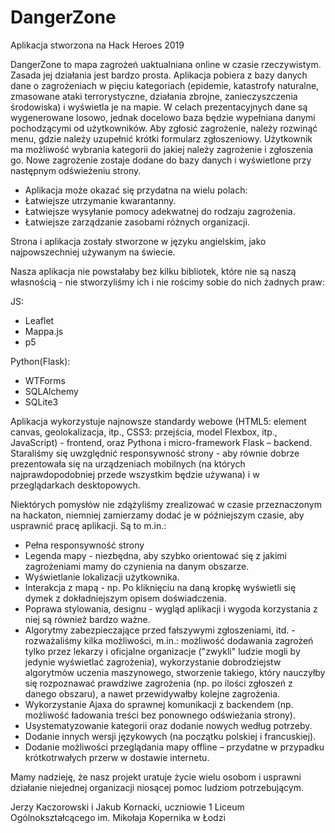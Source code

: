 # DangerZone
Aplikacja stworzona na Hack Heroes 2019

DangerZone to mapa zagrożeń uaktualniana online w czasie rzeczywistym. Zasada jej działania jest bardzo prosta. Aplikacja pobiera z bazy danych dane o zagrożeniach w pięciu kategoriach (epidemie, katastrofy naturalne, zmasowane ataki terrorystyczne, działania zbrojne, zanieczyszczenia środowiska) i wyświetla je na mapie. W celach prezentacyjnych dane są wygenerowane losowo, jednak docelowo baza będzie wypełniana danymi pochodzącymi od użytkowników. Aby zgłosić zagrożenie, należy rozwinąć menu, gdzie należy uzupełnić krótki formularz zgłoszeniowy. Użytkownik ma możliwość wybrania kategorii do jakiej należy zagrożenie i zgłoszenia go. Nowe zagrożenie zostaje dodane do bazy danych i wyświetlone przy następnym odświeżeniu strony. 

 - Aplikacja może okazać się przydatna na wielu polach: 
 - Łatwiejsze utrzymanie kwarantanny. 
 - Łatwiejsze wysyłanie pomocy adekwatnej do rodzaju zagrożenia. 
 - Łatwiejsze zarządzanie zasobami różnych organizacji. 

Strona i aplikacja zostały stworzone w języku angielskim, jako najpowszechniej używanym na świecie. 

Nasza aplikacja nie powstałaby bez kilku bibliotek, które nie są naszą własnością - nie stworzyliśmy ich i nie rościmy sobie do nich żadnych praw: 

 JS:
 - Leaflet 
 - Mappa.js 
 - p5 
 
 Python(Flask):
 - WTForms
 - SQLAlchemy
 - SQLite3

Aplikacja wykorzystuje najnowsze standardy webowe (HTML5: element canvas, geolokalizacja, itp., CSS3: przejścia, model Flexbox, itp., JavaScript) - frontend, oraz Pythona i micro-framework Flask – backend. Staraliśmy się uwzględnić responsywność strony - aby równie dobrze prezentowała się na urządzeniach mobilnych (na których najprawdopodobniej przede wszystkim będzie używana) i w przeglądarkach desktopowych. 

Niektórych pomysłów nie zdążyliśmy zrealizować w czasie przeznaczonym na hackaton, niemniej zamierzamy dodać je w późniejszym czasie, aby usprawnić pracę aplikacji. Są to m.in.: 

 - Pełna responsywność strony
 - Legenda mapy - niezbędna, aby szybko orientować się z jakimi zagrożeniami mamy do czynienia na danym obszarze. 
 - Wyświetlanie lokalizacji użytkownika.
 - Interakcja z mapą - np. Po kliknięciu na daną kropkę wyświetli się dymek z dokładniejszym opisem doświadczenia. 
 - Poprawa stylowania, designu - wygląd aplikacji i wygoda korzystania z niej są również bardzo ważne. 
 - Algorytmy zabezpieczające przed fałszywymi zgłoszeniami, itd. - rozważaliśmy kilka możliwości, m.in.: możliwość dodawania zagrożeń tylko przez lekarzy i oficjalne organizacje ("zwykli" ludzie mogli by jedynie wyświetlać zagrożenia), wykorzystanie dobrodziejstw algorytmów uczenia maszynowego, stworzenie takiego, który nauczyłby się rozpoznawać prawdziwe zagrożenia (np. po ilości zgłoszeń z danego obszaru), a nawet przewidywałby kolejne zagrożenia. 
 - Wykorzystanie Ajaxa do sprawnej komunikacji z backendem (np. możliwość ładowania treści bez ponownego odświeżania strony). 
 - Usystematyzowanie kategorii oraz dodanie nowych według potrzeby. 
 - Dodanie innych wersji językowych (na początku polskiej i francuskiej). 
 - Dodanie możliwości przeglądania mapy offline – przydatne w przypadku krótkotrwałych przerw w dostawie internetu. 
 
 Mamy nadzieję, że nasz projekt uratuje życie wielu osobom i usprawni działanie niejednej organizacji niosącej pomoc ludziom potrzebującym. 

Jerzy Kaczorowski i Jakub Kornacki, uczniowie 1 Liceum Ogólnokształcącego im. Mikołaja Kopernika w Łodzi 
